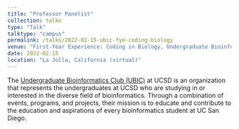 ```yaml
---
title: "Professor Panelist"
collection: talks
type: "Talk"
talktype: "campus"
permalink: /talks/2022-02-15-ubic-fye-coding-biology
venue: "First-Year Experience: Coding in Biology, Undergraduate Bioinformatics Club (UBIC), UC San Diego"
date: 2022-02-15
location: "La Jolla, California (virtual)"
---
```


The <a href="https://ubicucsd.github.io/" target="_blank">Undergraduate Bioinformatics Club (UBIC)</a> at UCSD is an organization that represents the undergraduates at UCSD who are studying in or interested in the diverse field of bioinformatics. Through a combination of events, programs, and projects, their mission is to educate and contribute to the education and aspirations of every bioinformatics student at UC San Diego.
